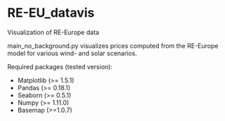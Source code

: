 # RE-EU_datavis
Visualization of RE-Europe data

main_no_background.py visualizes prices computed from the RE-Europe model for various wind- and solar scenarios.

Required packages (tested version):
  * Matplotlib (>= 1.5.1)
  * Pandas (>= 0.18.1)
  * Seaborn (>= 0.5.1)
  * Numpy (>= 1.11.0)
  * Basemap (>=1.0.7)

